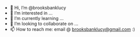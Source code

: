 - 👋 Hi, I’m @brooksbanklucy
- 👀 I’m interested in ...
- 🌱 I’m currently learning ...
- 💞️ I’m looking to collaborate on ...
- 📫 How to reach me: email @ brooksbanklucy@gmail.com :) 

<!---
brooksbanklucy/brooksbanklucy is a ✨ special ✨ repository because its `README.md` (this file) appears on your GitHub profile.
You can click the Preview link to take a look at your changes.
--->
